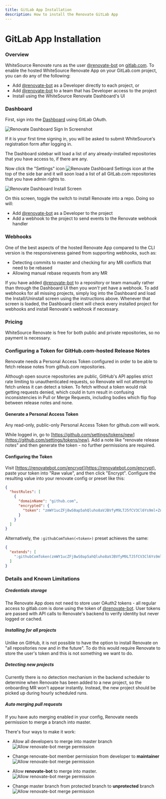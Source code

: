 ```yaml
---
title: GitLab App Installation
description: How to install the Renovate GitLab App
---
```


# GitLab App Installation

### Overview

WhiteSource Renovate runs as the user [@renovate-bot](https://gitlab.com/renovate-bot) on [gitlab.com](https://gitlab.com).
To enable the hosted WhiteSource Renovate App on your GitLab.com project, you can do any of the following:

- Add [@renovate-bot](https://gitlab.com/renovate-bot) as a Developer directly to each project, or
- Add [@renovate-bot](https://gitlab.com/renovate-bot) to a team that has Developer access to the project
- Install using the WhiteSource Renovate Dashboard's UI

### Dashboard

First, sign into the [Dashboard](https://app.renovatebot.com/dashboard) using GitLab OAuth.

![Renovate Dashboard Sign In Screenshot](assets/images/dashboard-login.png)

If it is your first time signing in, you will be asked to submit WhiteSource's registration form after logging in.

The Dashboard sidebar will load a list of any already-installed repositories that you have access to, if there are any.

Now click the "Settings" icon ![Renovate Dashboard Settings icon](assets/images/dashboard-settings.png) at the top of the side bar and it will soon load a list of all GitLab.com repositories that you have admin rights to.

![Renovate Dashboard Install Screen](assets/images/dashboard-install.png)

On this screen, toggle the switch to install Renovate into a repo. Doing so will:

- Add [@renovate-bot](https://gitlab.com/renovate-bot) as a Developer to the project
- Add a webhook to the project to send events to the Renovate webhook handler

### Webhooks

One of the best aspects of the hosted Renovate App compared to the CLI version is the responsiveness gained from supporting webhooks, such as:

- Detecting commits to master and checking for any MR conflicts that need to be rebased
- Allowing manual rebase requests from any MR

If you have added [@renovate-bot](https://gitlab.com/renovate-bot) to a repository or team manually rather than through the Dashboard UI then you _won't_ yet have a webhook.
To add webhooks for all missing projects, simply log into the Dashboard and load the Install/Uninstall screen using the instructions above.
Whenever that screen is loaded, the Dashboard client will check every installed project for webhooks and install Renovate's webhook if necessary.

### Pricing

WhiteSource Renovate is free for both public and private repositories, so no payment is necessary.

### Configuring a Token for GitHub.com-hosted Release Notes

Renovate needs a Personal Access Token configured in order to be able to fetch release notes from github.com repositories.

Although open source repositories are public, GitHub's API applies strict rate limiting to unauthenticated requests, so Renovate will not attempt to fetch unless it can detect a token.
To fetch without a token would risk getting requests denied, which could in turn result in confusing inconsistencies in Pull or Merge Requests, including bodies which flip flop between release notes and none.

#### Generate a Personal Access Token

Any read-only, public-only Personal Access Token for github.com will work.

While logged in, go to [https://github.com/settings/tokens/new](https://github.com/settings/tokens/new).
Add a note like "renovate release notes" and then generate the token - no further permissions are required.

#### Configuring the Token

Visit [https://renovatebot.com/encrypt](https://renovatebot.com/encrypt), paste your token into "Raw value", and then click "Encrypt".
Configure the resulting value into your renovate config or preset like this:

```json
{
  "hostRules": [
    {
      "domainName": "github.com",
      "encrypted": {
        "token": "zmWY1ucZFj8wS0ap5ahQluho8aVJBVfyM9LTJ5fCV3Cl6Ys9ml+ZnsQMABKPPGbDoXhhy/REokuho8aVJBVfyM9LTJ5fCV3Cl6Ys9ml+ZnsQMABKPPGbDoXhhy/REokQRS7sFhwTPwpRC9+DyWUgYYO28/kCmw+/8wNupIY1C+rSVSGc4PxV7y2YYd/Ef1jTEVJR+LUrGYuzpJxPuo6ai2wbUCFtx0Z43lH24aDql9btupxYAWNP3RVR6bAp6rA9YGESeD6YTDVvn5czGpvUnIOryxEkigoDcEYmIXFm9Y6F4DLXpLOQ=="
      }
    }
  ]
}
```

Alternatively, the `:githubComToken(<token>)` preset achieves the same:

```json
{
  "extends": [
    ":githubComToken(zmWY1ucZFj8wS0ap5ahQluho8aVJBVfyM9LTJ5fCV3Cl6Ys9ml+ZnsQMABKPPGbDoXhhy/REokuho8aVJBVfyM9LTJ5fCV3Cl6Ys9ml+ZnsQMABKPPGbDoXhhy/REokQRS7sFhwTPwpRC9+DyWUgYYO28/kCmw+/8wNupIY1C+rSVSGc4PxV7y2YYd/Ef1jTEVJR+LUrGYuzpJxPuo6ai2wbUCFtx0Z43lH24aDql9btupxYAWNP3RVR6bAp6rA9YGESeD6YTDVvn5czGpvUnIOryxEkigoDcEYmIXFm9Y6F4DLXpLOQ==)"
  ]
}
```

### Details and Known Limitations

##### Credentials storage

The Renovate App does not need to store user OAuth2 tokens - all regular access to gitlab.com is done using the token of [@renovate-bot](https://gitlab.com/renovate-bot).
User tokens are passed with API calls to Renovate's backend to verify identity but never logged or cached.

##### Installing for all projects

Unlike on GitHub, it is not possible to have the option to install Renovate on "all repositories now and in the future".
To do this would require Renovate to store the user's token and this is not something we want to do.

##### Detecting new projects

Currently there is no detection mechanism in the backend scheduler to determine when Renovate has been added to a new project, so the onboarding MR won't appear instantly.
Instead, the new project should be picked up during hourly scheduled runs.

##### Auto merging pull requests

If you have auto merging enabled in your config, Renovate needs permission to merge a branch into master.

There's four ways to make it work:

- Allow all developers to merge into master branch
  ![Allow renovate-bot merge permission](assets/images/allow-developers-to-merge.png)

- Change renovate-bot member permission from developer to **maintainer**
  ![Allow renovate-bot merge permission](assets/images/change-renovate-bot-to-maintainer.png)

- Allow **renovate-bot** to merge into master.
  ![Allow renovate-bot merge permission](assets/images/allow-renovate-bot-to-merge.png)

- Change master branch from protected branch to **unprotected** branch
  ![Allow renovate-bot merge permission](assets/images/unprotect-master-branch.png)
